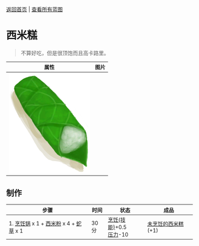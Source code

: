 [返回首页](index.md)   |  [查看所有蓝图](blueprint.md)
# 西米糕  
> 不算好吃，但是很顶饱而且高卡路里。  
  
  属性  |   图片   
 ----  |  ----:   
   |  ![](Sprite/SagoSlime.png)   
  
## 制作  
步骤  |  时间  |  状态  |  成品  
----  |  ----  |  ----  |  ----  
1. [烹饪锅](CookingPot.md) x 1 + [西米粉](SagoFlour.md) x 4 + [蛇草](SnakeGrass.md) x 1  |  30分  |  [烹饪(技能)](Skill_Cooking.md)+0.5<br>[压力](Stress.md)-10  |  [未烹饪的西米糕](SagoSlimeUncooked.md)(+1)  
